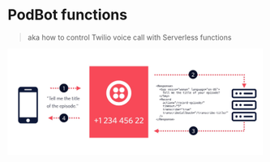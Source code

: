 # PodBot functions

> aka how to control Twilio voice call with Serverless functions

![TwiML flow for Twilio voice calls](./flow.jpg)
